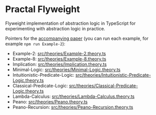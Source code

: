 # Practal Flyweight

Flyweight implementation of abstraction logic in TypeScript 
for experimenting with abstraction logic in practice.

Pointers for the [accompanying paper](https://doi.org/10.5281/zenodo.15119824) (you can run each example,
for example `npm run Example-2`):

* Example-2: [src/theories/Example-2.theory.ts](src/theories/Example-2.theory.ts)
* Example-8: [src/theories/Example-8.theory.ts](src/theories/Example-8.theory.ts)
* Implication: [src/theories/Implication.theory.ts](src/theories/Implication.theory.ts)
* Minimal-Logic: [src/theories/Minimal-Logic.theory.ts](src/theories/Minimal-Logic.theory.ts)
* Intuitionistic-Predicate-Logic: [src/theories/Intuitionistic-Predicate-Logic.theory.ts](src/theories/Intuitionistic-Predicate-Logic.theory.ts)
* Classical-Predicate-Logic: [src/theories/Classical-Predicate-Logic.theory.ts](src/theories/Classical-Predicate-Logic.theory.ts)
* Lambda-Calculus: [src/theories/Lambda-Calculus.theory.ts](src/theories/Lambda-Calculus.theory.ts)
* Peano: [src/theories/Peano.theory.ts](src/theories/Peano.theory.ts)
* Peano-Recursion: [src/theories/Peano-Recursion.theory.ts](src/theories/Peano-Recursion.theory.ts)
